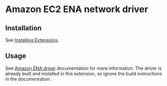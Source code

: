 # Amazon EC2 ENA network driver

## Installation

See [Installing Extensions](https://github.com/siderolabs/extensions#installing-extensions).

## Usage

See [Amazon ENA driver](https://github.com/amzn/amzn-drivers/tree/master/kernel/linux/ena) documentation for more information.
The driver is already built and installed in this extension, so ignore the build instructions in the documentation.
